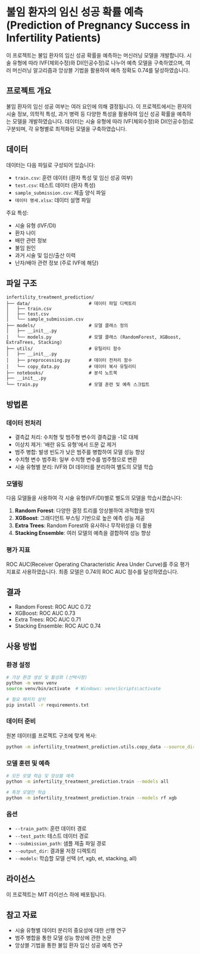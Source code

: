 # 불임 환자의 임신 성공 확률 예측 (Prediction of Pregnancy Success in Infertility Patients)

이 프로젝트는 불임 환자의 임신 성공 확률을 예측하는 머신러닝 모델을 개발합니다. 시술 유형에 따라 IVF(체외수정)와 DI(인공수정)로 나누어 예측 모델을 구축하였으며, 여러 머신러닝 알고리즘과 앙상블 기법을 활용하여 예측 정확도 0.74를 달성하였습니다.

## 프로젝트 개요

불임 환자의 임신 성공 여부는 여러 요인에 의해 결정됩니다. 이 프로젝트에서는 환자의 시술 정보, 의학적 특성, 과거 병력 등 다양한 특성을 활용하여 임신 성공 확률을 예측하는 모델을 개발하였습니다. 데이터는 시술 유형에 따라 IVF(체외수정)와 DI(인공수정)로 구분되며, 각 유형별로 최적화된 모델을 구축하였습니다.

## 데이터

데이터는 다음 파일로 구성되어 있습니다:
- `train.csv`: 훈련 데이터 (환자 특성 및 임신 성공 여부)
- `test.csv`: 테스트 데이터 (환자 특성)
- `sample_submission.csv`: 제출 양식 파일
- `데이터 명세.xlsx`: 데이터 설명 파일

주요 특성:
- 시술 유형 (IVF/DI)
- 환자 나이
- 배란 관련 정보
- 불임 원인
- 과거 시술 및 임신/출산 이력
- 난자/배아 관련 정보 (주로 IVF에 해당)

## 파일 구조

```
infertility_treatment_prediction/
├── data/                      # 데이터 파일 디렉토리
│   ├── train.csv
│   ├── test.csv
│   └── sample_submission.csv
├── models/                    # 모델 클래스 정의
│   ├── __init__.py
│   └── models.py              # 모델 클래스 (RandomForest, XGBoost, ExtraTrees, Stacking)
├── utils/                     # 유틸리티 함수
│   ├── __init__.py
│   ├── preprocessing.py       # 데이터 전처리 함수
│   └── copy_data.py           # 데이터 복사 유틸리티
├── notebooks/                 # 분석 노트북
├── __init__.py
└── train.py                   # 모델 훈련 및 예측 스크립트
```

## 방법론

### 데이터 전처리

- 결측값 처리: 수치형 및 범주형 변수의 결측값을 -1로 대체
- 이상치 제거: '배란 유도 유형'에서 드문 값 제거
- 범주 병합: 발생 빈도가 낮은 범주를 병합하여 모델 성능 향상
- 수치형 변수 범주화: 일부 수치형 변수를 범주형으로 변환
- 시술 유형별 분리: IVF와 DI 데이터를 분리하여 별도의 모델 학습

### 모델링

다음 모델들을 사용하여 각 시술 유형(IVF/DI)별로 별도의 모델을 학습시켰습니다:

1. **Random Forest**: 다양한 결정 트리를 앙상블하여 과적합을 방지
2. **XGBoost**: 그래디언트 부스팅 기반으로 높은 예측 성능 제공
3. **Extra Trees**: Random Forest와 유사하나 무작위성을 더 활용
4. **Stacking Ensemble**: 여러 모델의 예측을 결합하여 성능 향상

### 평가 지표

ROC AUC(Receiver Operating Characteristic Area Under Curve)를 주요 평가 지표로 사용하였습니다. 최종 모델은 0.74의 ROC AUC 점수를 달성하였습니다.

## 결과

- Random Forest: ROC AUC 0.72
- XGBoost: ROC AUC 0.73
- Extra Trees: ROC AUC 0.71
- Stacking Ensemble: ROC AUC 0.74

## 사용 방법

### 환경 설정

```bash
# 가상 환경 생성 및 활성화 (선택사항)
python -m venv venv
source venv/bin/activate  # Windows: venv\Scripts\activate

# 필요 패키지 설치
pip install -r requirements.txt
```

### 데이터 준비

원본 데이터를 프로젝트 구조에 맞게 복사:

```bash
python -m infertility_treatment_prediction.utils.copy_data --source_dir PATH_TO_ORIGINAL_DATA --target_dir infertility_treatment_prediction/data
```

### 모델 훈련 및 예측

```bash
# 모든 모델 학습 및 앙상블 예측
python -m infertility_treatment_prediction.train --models all

# 특정 모델만 학습
python -m infertility_treatment_prediction.train --models rf xgb
```

### 옵션

- `--train_path`: 훈련 데이터 경로
- `--test_path`: 테스트 데이터 경로
- `--submission_path`: 샘플 제출 파일 경로
- `--output_dir`: 결과물 저장 디렉토리
- `--models`: 학습할 모델 선택 (rf, xgb, et, stacking, all)

## 라이선스

이 프로젝트는 MIT 라이선스 하에 배포됩니다.

## 참고 자료

- 시술 유형별 데이터 분리의 중요성에 대한 선행 연구
- 범주 병합을 통한 모델 성능 향상에 관한 논문
- 앙상블 기법을 통한 불임 환자 임신 성공 예측 연구 